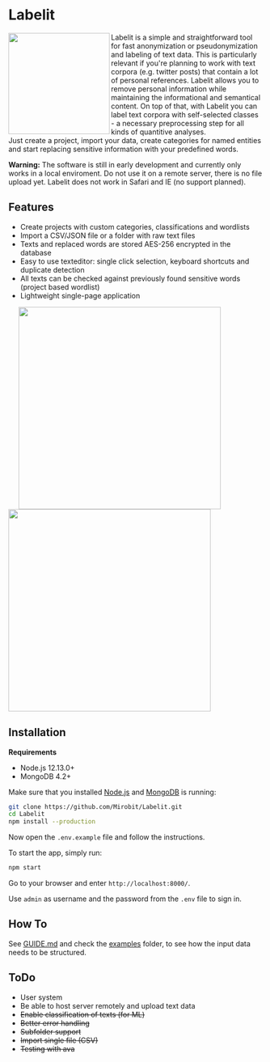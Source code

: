# Labelit

<img align="left" height="200" src="https://raw.githubusercontent.com/Mirobit/Labelit/master/frontend/assets/images/logo.svg">Labelit is a simple and straightforward tool for fast anonymization or pseudonymization and labeling of text data. This is particularly relevant if you're planning to work with text corpora (e.g. twitter posts) that contain a lot of personal references. Labelit allows you to remove personal information while maintaining the informational and semantical content. On top of that, with Labelit you can label text corpora with self-selected classes - a necessary preprocessing step for all kinds of quantitive analyses.  
Just create a project, import your data, create categories for named entities and start replacing sensitive information with your predefined words.

**Warning:** The software is still in early development and currently only works in a local enviroment. Do not use it on a remote server, there is no file upload yet. Labelit does not work in Safari and IE (no support planned).

## Features

- Create projects with custom categories, classifications and wordlists
- Import a CSV/JSON file or a folder with raw text files
- Texts and replaced words are stored AES-256 encrypted in the database
- Easy to use texteditor: single click selection, keyboard shortcuts and duplicate detection
- All texts can be checked against previously found sensitive words (project based wordlist)
- Lightweight single-page application

<img src="https://i.imgur.com/JduLdHt.png" width="400" style="margin-left: 20px"> <img src="https://i.imgur.com/zE1ChFB.png" width="400">

## Installation

**Requirements**

- Node.js 12.13.0+
- MongoDB 4.2+

Make sure that you installed [Node.js](https://nodejs.org/en/download/) and [MongoDB](https://docs.mongodb.com/manual/administration/install-community/) is running:

```bash
git clone https://github.com/Mirobit/Labelit.git
cd Labelit
npm install --production
```

Now open the `.env.example` file and follow the instructions.

To start the app, simply run:

```bash
npm start
```

Go to your browser and enter `http://localhost:8000/`.

Use `admin` as username and the password from the `.env` file to sign in.

## How To

See [GUIDE.md](https://github.com/Mirobit/Labelit/blob/master/GUIDE.md) and check the [examples](https://github.com/Mirobit/Labelit/blob/master/examples) folder, to see how the input data needs to be structured.

## ToDo

- User system
- Be able to host server remotely and upload text data
- ~~Enable classification of texts (for ML)~~
- ~~Better error handling~~
- ~~Subfolder support~~
- ~~Import single file (CSV)~~
- ~~Testing with ava~~
